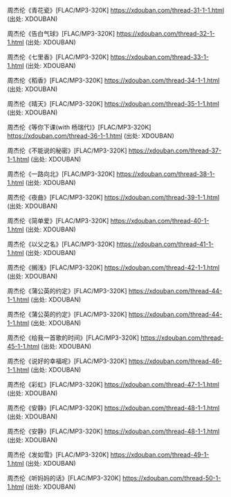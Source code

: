 周杰伦《青花瓷》[FLAC/MP3-320K]
https://xdouban.com/thread-31-1-1.html
(出处: XDOUBAN)

周杰伦《告白气球》[FLAC/MP3-320K]
https://xdouban.com/thread-32-1-1.html
(出处: XDOUBAN)

周杰伦《七里香》[FLAC/MP3-320K]
https://xdouban.com/thread-33-1-1.html
(出处: XDOUBAN)

周杰伦《稻香》[FLAC/MP3-320K]
https://xdouban.com/thread-34-1-1.html
(出处: XDOUBAN)

周杰伦《晴天》[FLAC/MP3-320K]
https://xdouban.com/thread-35-1-1.html
(出处: XDOUBAN)

周杰伦《等你下课(with 杨瑞代)》[FLAC/MP3-320K]
https://xdouban.com/thread-36-1-1.html
(出处: XDOUBAN)

周杰伦《不能说的秘密》[FLAC/MP3-320K]
https://xdouban.com/thread-37-1-1.html
(出处: XDOUBAN)

周杰伦《一路向北》[FLAC/MP3-320K]
https://xdouban.com/thread-38-1-1.html
(出处: XDOUBAN)

周杰伦《夜曲》[FLAC/MP3-320K]
https://xdouban.com/thread-39-1-1.html
(出处: XDOUBAN)

周杰伦《简单爱》[FLAC/MP3-320K]
https://xdouban.com/thread-40-1-1.html
(出处: XDOUBAN)

周杰伦《以父之名》[FLAC/MP3-320K]
https://xdouban.com/thread-41-1-1.html
(出处: XDOUBAN)

周杰伦《搁浅》[FLAC/MP3-320K]
https://xdouban.com/thread-42-1-1.html
(出处: XDOUBAN)

周杰伦《蒲公英的约定》[FLAC/MP3-320K]
https://xdouban.com/thread-44-1-1.html
(出处: XDOUBAN)

周杰伦《蒲公英的约定》[FLAC/MP3-320K]
https://xdouban.com/thread-44-1-1.html
(出处: XDOUBAN)

周杰伦《给我一首歌的时间》[FLAC/MP3-320K]
https://xdouban.com/thread-45-1-1.html
(出处: XDOUBAN)

周杰伦《说好的幸福呢》[FLAC/MP3-320K]
https://xdouban.com/thread-46-1-1.html
(出处: XDOUBAN)

周杰伦《彩虹》[FLAC/MP3-320K]
https://xdouban.com/thread-47-1-1.html
(出处: XDOUBAN)

周杰伦《安静》[FLAC/MP3-320K]
https://xdouban.com/thread-48-1-1.html
(出处: XDOUBAN)

周杰伦《安静》[FLAC/MP3-320K]
https://xdouban.com/thread-48-1-1.html
(出处: XDOUBAN)

周杰伦《发如雪》[FLAC/MP3-320K]
https://xdouban.com/thread-49-1-1.html
(出处: XDOUBAN)

周杰伦《听妈妈的话》[FLAC/MP3-320K]
https://xdouban.com/thread-50-1-1.html
(出处: XDOUBAN)
